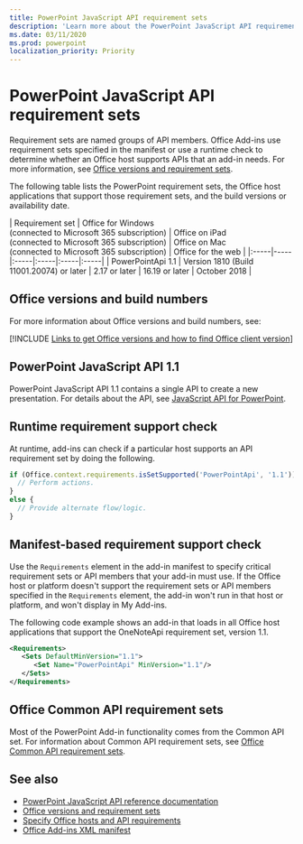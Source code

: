 ```yaml
---
title: PowerPoint JavaScript API requirement sets
description: 'Learn more about the PowerPoint JavaScript API requirement sets'
ms.date: 03/11/2020
ms.prod: powerpoint
localization_priority: Priority
---
```


# PowerPoint JavaScript API requirement sets

Requirement sets are named groups of API members. Office Add-ins use requirement sets specified in the manifest or use a runtime check to determine whether an Office host supports APIs that an add-in needs. For more information, see [Office versions and requirement sets](../../develop/office-versions-and-requirement-sets.md).

The following table lists the PowerPoint requirement sets, the Office host applications that support those requirement sets, and the build versions or availability date.

|  Requirement set  |  Office for Windows<br>(connected to Microsoft 365 subscription)  |  Office on iPad<br>(connected to Microsoft 365 subscription)  |  Office on Mac<br>(connected to Microsoft 365 subscription)  | Office for the web |
|:-----|-----|:-----|:-----|:-----|:-----|
| PowerPointApi 1.1 | Version 1810 (Build 11001.20074) or later | 2.17 or later | 16.19 or later | October 2018 |

## Office versions and build numbers

For more information about Office versions and build numbers, see:

[!INCLUDE [Links to get Office versions and how to find Office client version](../../includes/links-get-office-versions-builds.md)]

## PowerPoint JavaScript API 1.1

PowerPoint JavaScript API 1.1 contains a single API to create a new presentation. For details about the API, see [JavaScript API for PowerPoint](../../powerpoint/powerpoint-add-ins.md).

## Runtime requirement support check

At runtime, add-ins can check if a particular host supports an API requirement set by doing the following.

```js
if (Office.context.requirements.isSetSupported('PowerPointApi', '1.1')) {
  // Perform actions.
}
else {
  // Provide alternate flow/logic.
}
```

## Manifest-based requirement support check

Use the `Requirements` element in the add-in manifest to specify critical requirement sets or API members that your add-in must use. If the Office host or platform doesn't support the requirement sets or API members specified in the `Requirements` element, the add-in won't run in that host or platform, and won't display in My Add-ins.

The following code example shows an add-in that loads in all Office host applications that support the OneNoteApi requirement set, version 1.1.

```xml
<Requirements>
   <Sets DefaultMinVersion="1.1">
      <Set Name="PowerPointApi" MinVersion="1.1"/>
   </Sets>
</Requirements>
```

## Office Common API requirement sets

Most of the PowerPoint Add-in functionality comes from the Common API set. For information about Common API requirement sets, see [Office Common API requirement sets](office-add-in-requirement-sets.md).

## See also

- [PowerPoint JavaScript API reference documentation](/javascript/api/powerpoint)
- [Office versions and requirement sets](../../develop/office-versions-and-requirement-sets.md)
- [Specify Office hosts and API requirements](../../develop/specify-office-hosts-and-api-requirements.md)
- [Office Add-ins XML manifest](../../develop/add-in-manifests.md)
